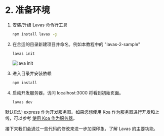 # 2. 准备环境

1. 安装/升级 Lavas 命令行工具

    ```bash
    npm install lavas -g
    ```

2. 在合适的目录新建项目并命名，例如本教程中的 "lavas-2-sample"

    ```bash
    lavas init
    ```

    ![lava init](https://boscdn.baidu.com/assets/lavas/codelab/lavas-init-3.png)

3. 进入目录并安装依赖

    ```bash
    npm install
    ```

4. 启动开发服务器，访问 localhost:3000 将看到初始页面。
    ```bash
    lavas dev
    ```

默认启动 express 作为开发服务器。如果您想使用 Koa 作为服务器进行开发和上线，可以参考 [使用 Koa 作为服务器](/codelab/koa/introduction)。

接下来我们会通过一些代码的修改来进一步加深印象，了解 Lavas 的主要功能。
